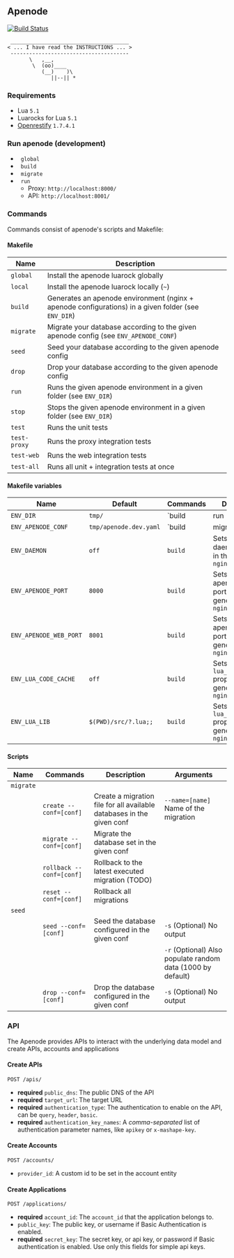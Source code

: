 ## Apenode

[![Build Status](https://magnum.travis-ci.com/Mashape/lua-resty-apenode.svg?token=ZqXY1Sn8ga8gv6vUrw3N&branch=master)](https://magnum.travis-ci.com/Mashape/lua-resty-apenode)

```
 ______________________________________
< ... I have read the INSTRUCTIONS ... >
 --------------------------------------
       \   ,__,
        \  (oo)____
           (__)    )\
              ||--|| *
```

### Requirements
- Lua `5.1`
- Luarocks for Lua `5.1`
- [Openrestify](http://openresty.com/#Download) `1.7.4.1`

### Run apenode (development)

- ` global`
- ` build`
- ` migrate`
- ` run`
  - Proxy: `http://localhost:8000/`
  - API: `http://localhost:8001/`

### Commands

Commands consist of apenode's scripts and Makefile:

#### Makefile

| Name         | Description                                                                                         |
| ------------ | --------------------------------------------------------------------------------------------------- |
| `global`     | Install the apenode luarock globally                                                                |
| `local`      | Install the apenode luarock locally (`~`)                                                           |
| `build`      | Generates an apenode environment (nginx + apenode configurations) in a given folder (see `ENV_DIR`) |
| `migrate`    | Migrate your database according to the given apenode config (see `ENV_APENODE_CONF`)                |
| `seed`       | Seed your database according to the given apenode config                                            |
| `drop`       | Drop your database according to the given apenode config                                            |
| `run`        | Runs the given apenode environment in a given folder (see `ENV_DIR`)                                |
| `stop`       | Stops the given apenode environment in a given folder (see `ENV_DIR`)                               |
| `test`       | Runs the unit tests                                                                                 |
| `test-proxy` | Runs the proxy integration tests                                                                    |
| `test-web`   | Runs the web integration tests                                                                      |
| `test-all`   | Runs all unit + integration tests at once                                                           |

#### Makefile variables

| Name                   | Default                   | Commands                  | Description                                                                    |
| ---------------------- | ------------------------- | ------------------------- | ------------------------------------------------------------------------------ |
| `ENV_DIR`              | `tmp/`                    | `build|run|stop`          | Specify a folder where an apenode environment lives or should live if building |
| `ENV_APENODE_CONF`     | `tmp/apenode.dev.yaml`    | `build|migrate|seed|drop` | Points the command to the given apenode configuration file                     |
| `ENV_DAEMON`           | `off`                     | `build`                   | Sets the nginx daemon property in the generated `nginx.conf`                   |
| `ENV_APENODE_PORT`     | `8000`                    | `build`                   | Sets the apenode proxy port in the generated `nginx.conf`                      |
| `ENV_APENODE_WEB_PORT` | `8001`                    | `build`                   | Sets the apenode web port in the generated `nginx.conf`                        |
| `ENV_LUA_CODE_CACHE`   | `off`                     | `build`                   | Sets the nginx `lua_code_cache` property in the generated `nginx.conf`         |
| `ENV_LUA_LIB`          | `$(PWD)/src/?.lua;;`      | `build`                   | Sets the nginx `lua_package_path` property in the generated `nginx.conf`       |

#### Scripts

| Name       | Commands                 | Description                                                           | Arguments                                                   |
| ---------- | ------------------------ | --------------------------------------------------------------------- | ----------------------------------------------------------- |
| `migrate`  |                          |                                                                       |                                                             |
|            | `create --conf=[conf]`   | Create a migration file for all available databases in the given conf | `--name=[name]` Name of the migration                       |
|            | `migrate --conf=[conf]`  | Migrate the database set in the given conf                            |                                                             |
|            | `rollback --conf=[conf]` | Rollback to the latest executed migration (TODO)                      |                                                             |
|            | `reset --conf=[conf]`    | Rollback all migrations                                               |                                                             |
| `seed`     |                          |                                                                       |                                                             |
|            | `seed --conf=[conf]`     | Seed the database configured in the given conf                        | `-s` (Optional) No output                                   |
|            |                          |                                                                       | `-r` (Optional) Also populate random data (1000 by default) |
|            | `drop --conf=[conf]`     | Drop the database configured in the given conf                        | `-s` (Optional) No output                                   |

### API

The Apenode provides APIs to interact with the underlying data model and create APIs, accounts and applications

#### Create APIs

`POST /apis/`

* **required** `public_dns`: The public DNS of the API
* **required** `target_url`: The target URL
* **required** `authentication_type`: The authentication to enable on the API, can be `query`, `header`, `basic`.
* **required** `authentication_key_names`: A *comma-separated* list of authentication parameter names, like `apikey` or `x-mashape-key`.

#### Create Accounts

`POST /accounts/`

* `provider_id`: A custom id to be set in the account entity

#### Create Applications

`POST /applications/`

* **required** `account_id`: The `account_id` that the application belongs to.
* `public_key`: The public key, or username if Basic Authentication is enabled.
* **required** `secret_key`: The secret key, or api key, or password if Basic authentication is enabled. Use only this fields for simple api keys.
